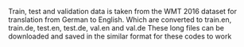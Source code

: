Train, test and validation data is taken from the WMT 2016 dataset for translation from German to English. Which are converted to train.en, train.de, test.en, test.de, val.en and val.de
These long files can be downloaded and saved in the similar format for these codes to work
